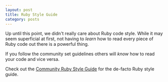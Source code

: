 ```yaml
---
layout: post
title: Ruby Style Guide
category: posts
---
```


Up until this point, we didn't really care about Ruby code style. While
it may seem superficial at first, not having to _learn_ how to read
every piece of Ruby code out there is a powerful thing.

If you follow the community set guidelines others will _know_ how to
read your code and vice versa.

Check out the [Community Ruby Style Guide] for the de-facto Ruby style
guide.

[Community Ruby Style Guide]: https://github.com/bbatsov/ruby-style-guide
